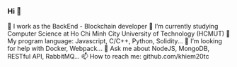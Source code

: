 ### Hi 👋
🔭 I work as the BackEnd - Blockchain developer
🌱 I’m currently studying Computer Science at Ho Chi Minh City University of Technology (HCMUT)
👯 My program language: Javascript, C/C++, Python, Solidity...
🤔 I’m looking for help with Docker, Webpack...
💬 Ask me about NodeJS, MongoDB, RESTful API, RabbitMQ...
📫 How to reach me: github.com/khiem20tc
<!--
**khiem20tc/khiem20tc** is a ✨ _special_ ✨ repository because its `README.md` (this file) appears on your GitHub profile.

Here are some ideas to get you started:

- 🔭 I work as the BackEnd - Blockchain developer
- 🌱 I’m currently studying Computer Science at Ho Chi Minh City University of Technology (HCMUT)
- 👯 My program language: Javascript, C/C++, Python, Solidity...
- 🤔 I’m looking for help with Docker, Webpack...
- 💬 Ask me about NodeJS, MongoDB, RESTful API, RabbitMQ...
- 📫 How to reach me: github.com/khiem20tc
- 😄 Pronouns: ...
- ⚡ Fun fact: ...
-->
